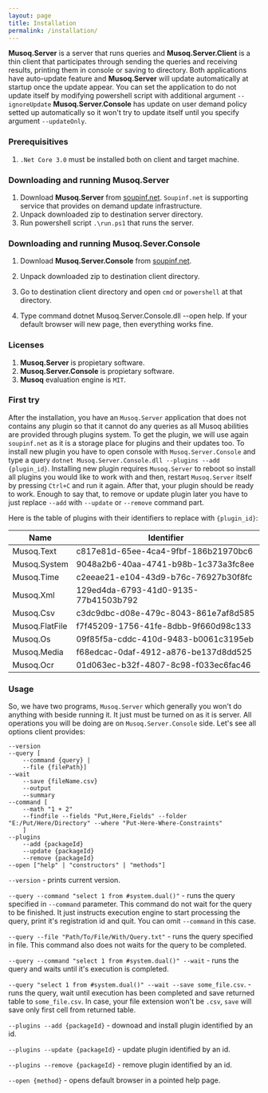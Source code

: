 ```yaml
---
layout: page
title: Installation
permalink: /installation/
---
```


**Musoq.Server** is a server that runs queries and **Musoq.Server.Client** is a thin client that 
participates through sending the queries and receiving results, printing them in console or saving to directory.
Both applications have auto-update feature and **Musoq.Server** will update automatically at startup once the update appear. You can set the application to do not update itself by modifying powershell script with additional argument `--ignoreUpdate`
**Musoq.Server.Console** has update on user demand policy setted up automatically so it won't try to update itself until you specify argument `--updateOnly`.

### Prerequisitives

1. `.Net Core 3.0` must be installed both on client and target machine.

### Downloading and running Musoq.Server

1. Download **Musoq.Server** from [soupinf.net](https://soupinf.net/published/a7fc86ba-3b5c-48d7-b0df-6657020e9028/latest). `Soupinf.net` is supporting service that provides on demand update infrastructure.
2. Unpack downloaded zip to destination server directory.
3. Run powershell script `.\run.ps1` that runs the server.

### Downloading and running Musoq.Sever.Console
1. Download **Musoq.Server.Console** from [soupinf.net](https://soupinf.net/published/b3080332-19a8-433e-ae9f-3562e0db5fdc/latest).

2. Unpack downloaded zip to destination client directory.
3. Go to destination client directory and open `cmd` or `powershell` at that directory.
4. Type command dotnet Musoq.Server.Console.dll --open help. If your default browser will new page, then everything works fine.

### Licenses

1. **Musoq.Server** is propietary software.
2. **Musoq.Server.Console** is propietary software.
3. **Musoq** evaluation engine is `MIT`.

### First try

After the installation, you have an `Musoq.Server` application that does not contains any plugin so that it cannot do any queries as all Musoq abilities are provided through plugins system. To get the plugin, we will use again `soupinf.net`
as it is a storage place for plugins and their updates too. To install new plugin you have to open console with `Musoq.Server.Console` and type a query 
`dotnet Musoq.Server.Console.dll --plugins --add {plugin_id}`. Installing new plugin requires `Musoq.Server` to reboot so install all plugins you would like to work with and then, restart `Musoq.Server` itself by pressing `Ctrl+C` and run it again. After that, your plugin should be ready to work. Enough to say that, to remove or update plugin later you have to just replace `--add` with `--update` or `--remove` command part.

Here is the table of plugins with their identifiers to replace with `{plugin_id}`:

|Name|Identifier|
|----|----------|
|Musoq.Text|c817e81d-65ee-4ca4-9fbf-186b21970bc6|
|Musoq.System |9048a2b6-40aa-4741-b98b-1c373a3fc8ee|
|Musoq.Time |c2eeae21-e104-43d9-b76c-76927b30f8fc|
|Musoq.Xml |129ed4da-6793-41d0-9135-77b41503b792|
|Musoq.Csv |c3dc9dbc-d08e-479c-8043-861e7af8d585|
|Musoq.FlatFile |f7f45209-1756-41fe-8dbb-9f660d98c133|
|Musoq.Os |09f85f5a-cddc-410d-9483-b0061c3195eb|
|Musoq.Media |f68edcac-0daf-4912-a876-be137d8dd525|
|Musoq.Ocr|01d063ec-b32f-4807-8c98-f033ec6fac46|

### Usage

So, we have two programs, `Musoq.Server` which generally you won't do anything with beside running it. It just must be turned on as it is server. All operations you will be doing are on `Musoq.Server.Console` side. Let's see all options client provides:

```
--version
--query [
	--command {query} | 
	--file {filePath}]
--wait
	--save {fileName.csv}
	--output
	--summary
--command [
	--math "1 + 2"
	--findfile --fields "Put,Here,Fields" --folder "E:/Put/Here/Directory" --where "Put-Here-Where-Constraints"
	]
--plugins
	--add {packageId}
	--update {packageId}
	--remove {packageId}
--open ["help" | "constructors" | "methods"]
```

`--version` - prints current version.

`--query --command "select 1 from #system.dual()"` - runs the query specified in `--command` parameter. This command do not wait for the query to be finished. It just instructs execution engine to start processing the query, print it's registration id and quit. You can omit `--command` in this case.

`--query --file "Path/To/File/With/Query.txt"` - runs the query specified in file. This command also does not waits for the query to be completed.

`--query --command "select 1 from #system.dual()" --wait` - runs the query and waits until it's execution is completed.

`--query "select 1 from #system.dual()" --wait --save some_file.csv`. - runs the query, wait until execution has been completed and save returned table to `some_file.csv`. In case, your file extension won't be `.csv`, `save` will save only first cell from returned table.

`--plugins --add {packageId}` - downoad and install plugin identified by an id.

`--plugins --update {packageId}` - update plugin identified by an id.

`--plugins --remove {packageId}` - remove plugin identified by an id.

`--open {method}` - opens default browser in a pointed help page.